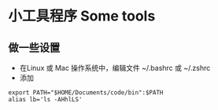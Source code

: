 # 小工具程序 Some tools
## 做一些设置
* 在Linux 或 Mac 操作系统中，编辑文件 ~/.bashrc 或  ~/.zshrc
* 添加
```shell
export PATH="$HOME/Documents/code/bin":$PATH
alias lb='ls -AHhlLS'
```


